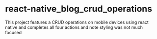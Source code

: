 # react-native_blog_crud_operations
This project features a CRUD operations on mobile devices using react native and completes all four actions and note styling was not much focused
